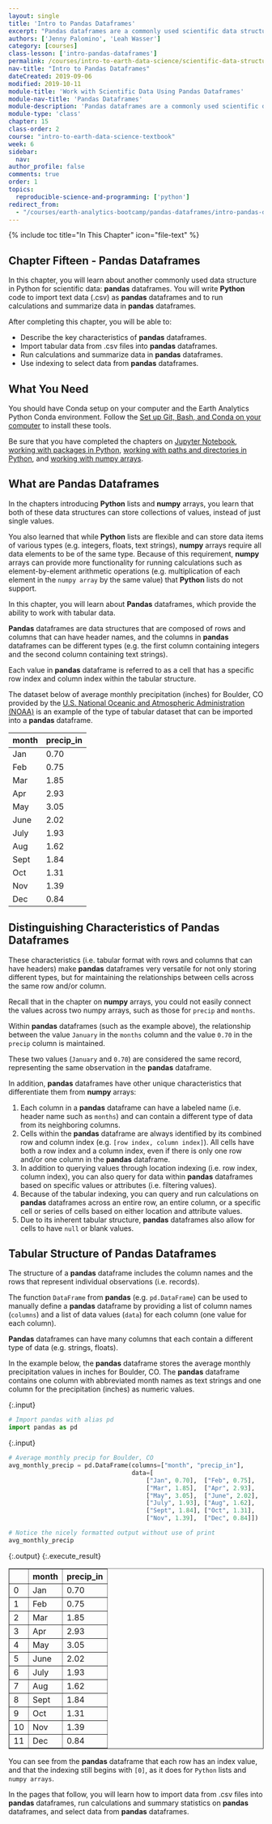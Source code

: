 ```yaml
---
layout: single
title: 'Intro to Pandas Dataframes'
excerpt: "Pandas dataframes are a commonly used scientific data structure in Python that store tabular data using rows and columns with headers. Learn about the key characteristics of pandas dataframes that make them a useful data structure for storing and working with labeled scientific datasets."
authors: ['Jenny Palomino', 'Leah Wasser']
category: [courses]
class-lesson: ['intro-pandas-dataframes']
permalink: /courses/intro-to-earth-data-science/scientific-data-structures-python/pandas-dataframes/
nav-title: "Intro to Pandas Dataframes"
dateCreated: 2019-09-06
modified: 2019-10-11
module-title: 'Work with Scientific Data Using Pandas Dataframes'
module-nav-title: 'Pandas Dataframes'
module-description: 'Pandas dataframes are a commonly used scientific data structure in Python that store tabular data using rows and columns with headers. Learn how to import data into pandas dataframes and how to run calculations, summarize, and select data from pandas dataframes.'
module-type: 'class'
chapter: 15
class-order: 2
course: "intro-to-earth-data-science-textbook"
week: 6
sidebar:
  nav:
author_profile: false
comments: true
order: 1
topics:
  reproducible-science-and-programming: ['python']
redirect_from:
  - "/courses/earth-analytics-bootcamp/pandas-dataframes/intro-pandas-dataframes/"
---
```

{% include toc title="In This Chapter" icon="file-text" %}

<div class='notice--success' markdown="1">

## <i class="fa fa-ship" aria-hidden="true"></i> Chapter Fifteen - Pandas Dataframes

In this chapter, you will learn about another commonly used data structure in Python for scientific data: **pandas** dataframes. You will write **Python** code to import text data (.csv) as **pandas** dataframes and to run calculations and summarize data in **pandas** dataframes.

After completing this chapter, you will be able to:

* Describe the key characteristics of **pandas** dataframes.
* Import tabular data from .csv files into **pandas** dataframes.
* Run calculations and summarize data in **pandas** dataframes.
* Use indexing to select data from **pandas** dataframes.


## <i class="fa fa-check-square-o fa-2" aria-hidden="true"></i> What You Need

You should have Conda setup on your computer and the Earth Analytics Python Conda environment. Follow the <a href="{{ site.url }}/workshops/setup-earth-analytics-python/setup-git-bash-conda/">Set up Git, Bash, and Conda on your computer</a> to install these tools.

Be sure that you have completed the chapters on <a href="{{ site.url }}/courses/intro-to-earth-data-science/open-reproducible-science/jupyter-python/">Jupyter Notebook</a>, <a href="{{ site.url }}/courses/intro-to-earth-data-science/python-code-fundamentals/use-python-packages/">working with packages in Python</a>, <a href="{{ site.url }}/courses/intro-to-earth-data-science/python-code-fundamentals/work-with-files-directories-paths-in-python/">working with paths and directories in Python</a>, and <a href="{{ site.url }}/courses/intro-to-earth-data-science/scientific-data-structures-python/numpy-arrays/">working with numpy arrays</a>.

</div>


## What are Pandas Dataframes

In the chapters introducing **Python** lists and **numpy** arrays, you learn that both of these data structures can store collections of values, instead of just single values. 

You also learned that while **Python** lists are flexible and can store data items of various types (e.g. integers, floats, text strings), **numpy** arrays require all data elements to be of the same type. Because of this requirement, **numpy** arrays can provide more functionality for running calculations such as element-by-element arithmetic operations (e.g. multiplication of each element in the `numpy array` by the same value) that **Python** lists do not support.  

In this chapter, you will learn about **Pandas** dataframes, which provide the ability to work with tabular data. 

**Pandas** dataframes are data structures that are composed of rows and columns that can have header names, and the columns in **pandas** dataframes can be different types (e.g. the first column containing integers and the second column containing text strings). 

Each value in **pandas** dataframe is referred to as a cell that has a specific row index and column index within the tabular structure. 

The dataset below of average monthly precipitation (inches) for Boulder, CO provided by the <a href="https://www.esrl.noaa.gov/psd/boulder/Boulder.mm.precip.html" target="_blank"> U.S. National Oceanic and Atmospheric Administration (NOAA)</a> is an example of the type of tabular dataset that can be imported into a **pandas** dataframe. 

month  | precip_in |
--- | --- |
Jan | 0.70 |
Feb | 0.75 |
Mar | 1.85 |
Apr | 2.93 |
May | 3.05 |
June | 2.02 |
July | 1.93 |
Aug | 1.62 |
Sept | 1.84 |
Oct | 1.31 |
Nov | 1.39 |
Dec | 0.84 |


## Distinguishing Characteristics of Pandas Dataframes

These characteristics (i.e. tabular format with rows and columns that can have headers) make **pandas** dataframes very versatile for not only storing different types, but for maintaining the relationships between cells across the same row and/or column. 

Recall that in the chapter on **numpy** arrays, you could not easily connect the values across two numpy arrays, such as those for `precip` and `months`. 

Within **pandas** dataframes (such as the example above), the relationship between the value `January` in the `months` column and the value `0.70` in the `precip` column is maintained. 

These two values (`January` and `0.70`) are considered the same record, representing the same observation in the **pandas** dataframe.

In addition, **pandas** dataframes have other unique characteristics that differentiate them from **numpy** arrays:

1. Each column in a **pandas** dataframe can have a labeled name (i.e. header name such as `months`) and can contain a different type of data from its neighboring columns. 
2. Cells within the **pandas** dataframe are always identified by its combined row and column index (e.g. `[row index, column index]`). All cells have both a row index and a column index, even if there is only one row and/or one column in the **pandas** dataframe.
3. In addition to querying values through location indexing (i.e. row index, column index), you can also query for data within **pandas** dataframes based on specific values or attributes (i.e. filtering values). 
4. Because of the tabular indexing, you can query and run calculations on **pandas** dataframes across an entire row, an entire column, or a specific cell or series of cells based on either location and attribute values. 
5. Due to its inherent tabular structure, **pandas** dataframes also allow for cells to have `null` or blank values.


## Tabular Structure of Pandas Dataframes

The structure of a **pandas** dataframe includes the column names and the rows that represent individual observations (i.e. records).  

The function `DataFrame` from **pandas** (e.g. `pd.DataFrame`) can be used to manually define a **pandas** dataframe by providing a list of column names (`columns`) and a list of data values (`data`) for each column (one value for each column). 

**Pandas** dataframes can have many columns that each contain a different type of data (e.g. strings, floats). 

In the example below, the **pandas** dataframe stores the average monthly precipitation values in inches for Boulder, CO.  The **pandas** dataframe contains one column with abbreviated month names as text strings and one column for the precipitation (inches) as numeric values.

{:.input}
```python
# Import pandas with alias pd
import pandas as pd
```

{:.input}
```python
# Average monthly precip for Boulder, CO
avg_monthly_precip = pd.DataFrame(columns=["month", "precip_in"],
                                  data=[
                                      ["Jan", 0.70],  ["Feb", 0.75],
                                      ["Mar", 1.85],  ["Apr", 2.93],
                                      ["May", 3.05],  ["June", 2.02],
                                      ["July", 1.93], ["Aug", 1.62],
                                      ["Sept", 1.84], ["Oct", 1.31],
                                      ["Nov", 1.39],  ["Dec", 0.84]])

# Notice the nicely formatted output without use of print
avg_monthly_precip
```

{:.output}
{:.execute_result}



<div>
<style scoped>
    .dataframe tbody tr th:only-of-type {
        vertical-align: middle;
    }

    .dataframe tbody tr th {
        vertical-align: top;
    }

    .dataframe thead th {
        text-align: right;
    }
</style>
<table border="1" class="dataframe">
  <thead>
    <tr style="text-align: right;">
      <th></th>
      <th>month</th>
      <th>precip_in</th>
    </tr>
  </thead>
  <tbody>
    <tr>
      <td>0</td>
      <td>Jan</td>
      <td>0.70</td>
    </tr>
    <tr>
      <td>1</td>
      <td>Feb</td>
      <td>0.75</td>
    </tr>
    <tr>
      <td>2</td>
      <td>Mar</td>
      <td>1.85</td>
    </tr>
    <tr>
      <td>3</td>
      <td>Apr</td>
      <td>2.93</td>
    </tr>
    <tr>
      <td>4</td>
      <td>May</td>
      <td>3.05</td>
    </tr>
    <tr>
      <td>5</td>
      <td>June</td>
      <td>2.02</td>
    </tr>
    <tr>
      <td>6</td>
      <td>July</td>
      <td>1.93</td>
    </tr>
    <tr>
      <td>7</td>
      <td>Aug</td>
      <td>1.62</td>
    </tr>
    <tr>
      <td>8</td>
      <td>Sept</td>
      <td>1.84</td>
    </tr>
    <tr>
      <td>9</td>
      <td>Oct</td>
      <td>1.31</td>
    </tr>
    <tr>
      <td>10</td>
      <td>Nov</td>
      <td>1.39</td>
    </tr>
    <tr>
      <td>11</td>
      <td>Dec</td>
      <td>0.84</td>
    </tr>
  </tbody>
</table>
</div>





You can see from the **pandas** dataframe that each row has an index value, and that the indexing still begins with `[0]`, as it does for `Python` lists and `numpy arrays`. 

In the pages that follow, you will learn how to import data from .csv files into **pandas** dataframes, run calculations and summary statistics on **pandas** dataframes, and select data from **pandas** dataframes.
